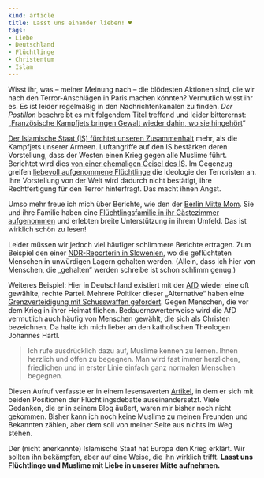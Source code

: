 ```yaml
---
kind: article
title: Lasst uns einander lieben! ♥
tags:
- Liebe
- Deutschland
- Flüchtlinge
- Christentum
- Islam
---
```


Wisst ihr, was – meiner Meinung nach – die blödesten Aktionen sind, die wir
nach den Terror-Anschlägen in Paris machen könnten? Vermutlich wisst ihr es. Es
ist leider regelmäßig in den Nachrichtenkanälen zu finden. <cite>Der
Postillon</cite> beschreibt es mit folgendem Titel treffend und leider
bitterernst: „[Französische Kampfjets bringen Gewalt wieder dahin, wo sie
hingehört][f]“

[f]: http://www.der-postillon.com/2015/11/franzosische-kampfjets-bringen-gewalt.html?m=1
  "Französische Kampfjets bringen Gewalt wieder dahin, wo sie hingehört · Der Postillon"

[Der Islamische Staat (IS) fürchtet unseren Zusammenhalt][b] mehr, als die
Kampfjets unserer Armeen. Luftangriffe auf den IS bestärken deren Vorstellung,
dass der Westen einen Krieg gegen alle Muslime führt. Berichtet wird dies [von
einer ehemaligen Geisel des IS][b]. Im Gegenzug greifen [liebevoll aufgenommene
Flüchtlinge][a] die Ideologie der Terroristen an. Ihre Vorstellung von der Welt
wird dadurch nicht bestätigt, ihre Rechtfertigung für den Terror hinterfragt.
Das macht ihnen Angst.

[b]: http://gu.com/p/4e9ba
  "Nicolas Hénin: “I was held hostage by Isis. They fear our unity more than our airstrikes”"

[a]: http://www.katholisch.de/aktuelles/standpunkt/kampf-um-die-herzen
  "Liebevoll aufgenommene Flüchtlinge schwächen die Propaganda des IS."

Umso mehr freue ich mich über Berichte, wie den der [Berlin Mitte
Mom](http://berlinmittemom.com/). Sie und ihre Familie haben eine
[Flüchtlingsfamilie in ihr Gästezimmer aufgenommen][d] und erlebten breite
Unterstützung in ihrem Umfeld. Das ist wirklich schön zu lesen!

Leider müssen wir jedoch viel häufiger schlimmere Berichte ertragen. Zum
Beispiel den einer [NDR-Reporterin in Slowenien][c], wo die geflüchteten
Menschen in unwürdigen Lagern gehalten werden. (Allein, dass ich hier von
Menschen, die „gehalten“ werden schreibe ist schon schlimm genug.)

[d]: http://berlinmittemom.com/2015/11/18/ab-heute-sind-wir-acht-eine-fluechtlingsfamilie-in-meinem-gaestezimmer/
  "Ab heute sind wir acht – eine Flüchtlingsfamilie in meinem Gästezimmer"

[c]: http://www.zeit.de/politik/ausland/2015-11/fluechtlinge-slowenien-lager-ndr-reporterin/komplettansicht
  "Flüchtlinge in Slowenien: „Kehrt um!“"

Weiteres Beispiel: Hier in Deutschland existiert mit der <abbr
title="Alternative für Deutschland">AfD</abbr> wieder eine oft gewählte, rechte
Partei. Mehrere Poltiker dieser „Alternative“ haben eine [Grenzverteidigung mit
Schusswaffen gefordert][h]. Gegen Menschen, die vor dem Krieg in ihrer Heimat
fliehen. Bedauernswerterweise wird die AfD vermutlich auch häufig von Menschen
gewählt, die sich als Christen bezeichnen. Da halte ich mich lieber an den
katholischen Theologen Johannes Hartl.

[h]: http://www.zeit.de/kultur/2015-11/afd-fluechtlinge-kiyak-deutschstunde/komplettansicht

> Ich rufe ausdrücklich dazu auf, Muslime kennen zu lernen. Ihnen herzlich und
> offen zu begegnen. Man wird fast immer herzlichen, friedlichen und in erster
> Linie einfach ganz normalen Menschen begegnen.

<!-- „Nein?“ – „Doch!“ – „Ohhh!“ würde ich jetzt gerne zitieren, wäre das Thema
nicht so bitter. -->

Diesen Aufruf verfasste er in einem lesenswerten [Artikel][g], in dem er sich
mit beiden Positionen der Flüchtlingsdebatte auseinandersetzt. Viele Gedanken,
die er in seinem Blog äußert, waren mir bisher noch nicht gekommen. Bisher kann
ich noch keine Muslime zu meinen Freunden und Bekannten zählen, aber dem soll
von meiner Seite aus nichts im Weg stehen.

[g]: http://johanneshartl.org/wir-schaffen-das-nicht/
  "„Wir schaffen das!“ …nicht? · Dr. Johannes Hartl"

Der (nicht anerkannte) Islamische Staat hat Europa den Krieg erklärt. Wir
sollten ihn bekämpfen, aber auf eine Weise, die ihn wirklich trifft. **Lasst
uns Flüchtlinge und Muslime mit Liebe in unserer Mitte aufnehmen.**
